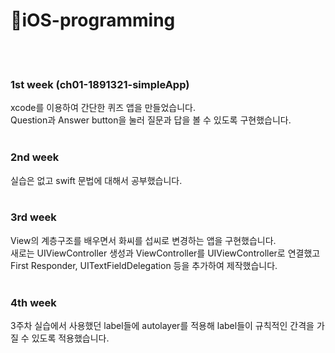 # 🍎iOS-programming
<br><br>
### 1st week (ch01-1891321-simpleApp)
xcode를 이용하여 간단한 퀴즈 앱을 만들었습니다.<br>
Question과 Answer button을 눌러 질문과 답을 볼 수 있도록 구현했습니다.
<br><br>
### 2nd week
실습은 없고 swift 문법에 대해서 공부했습니다.<br><br>
### 3rd week
View의 계층구조를 배우면서 화씨를 섭씨로 변경하는 앱을 구현했습니다.<br>
새로는 UIViewController 생성과 ViewController를 UIViewController로 연결했고 
First Responder, UITextFieldDelegation 등을 추가하여 제작했습니다.<br>
<br>
### 4th week
3주차 실습에서 사용했던 label들에 autolayer를 적용해 label들이 규칙적인 간격을 가질 수 있도록 적용했습니다.
